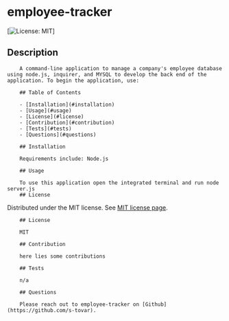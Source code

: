 # employee-tracker

  [![License: MIT](https://img.shields.io/badge/License-MIT-yellow.svg)]
  ## Description 

        A command-line application to manage a company's employee database using node.js, inquirer, and MYSQL to develop the back end of the application. To begin the application, use: 

        ## Table of Contents 

        - [Installation](#installation)
        - [Usage](#usage)
        - [License](#license)
        - [Contribution](#contribution)
        - [Tests](#tests)
        - [Questions](#questions)

        ## Installation 

        Requirements include: Node.js 

        ## Usage 

        To use this application open the integrated terminal and run node server.js
        ## License 
  
  Distributed under the MIT license. See [MIT license page](https://choosealicense.com/licenses/mit/).

        ## License

        MIT

        ## Contribution 

        here lies some contributions

        ## Tests 

        n/a

        ## Questions 

        Please reach out to employee-tracker on [Github](https://github.com/s-tovar).